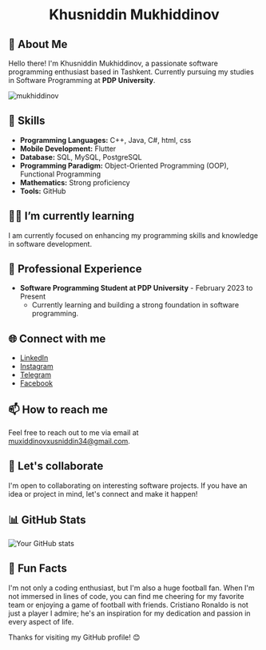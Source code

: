 <h1 align = "center">Khusniddin Mukhiddinov</h1>

## 👋 About Me

Hello there! I'm Khusniddin Mukhiddinov, a passionate software programming enthusiast based in Tashkent. Currently pursuing my studies in Software Programming at **PDP University**.

<p align="left"> <img src="https://komarev.com/ghpvc/?username=mukhiddinov&label=Profile+visitors&color=yellow&style=flat-square" alt="mukhiddinov" /> </p>

## 🚀 Skills

- **Programming Languages:** C++, Java, C#, html, css
- **Mobile Development:** Flutter
- **Database:** SQL, MySQL, PostgreSQL
- **Programming Paradigm:** Object-Oriented Programming (OOP), Functional Programming
- **Mathematics:** Strong proficiency
- **Tools:** GitHub

## 👨‍🎓 I’m currently learning

I am currently focused on enhancing my programming skills and knowledge in software development.

## 💼 Professional Experience

- **Software Programming Student at PDP University** - February 2023 to Present
  - Currently learning and building a strong foundation in software programming.

## 🌐 Connect with me

- [LinkedIn](https://www.linkedin.com/in/khusniddin-mukhiddinov)
- [Instagram](https://www.instagram.com/khusniddin.mukhiddinov_)
- [Telegram](https://t.me/khusniddin_mukhiddinov)
- [Facebook](https://www.facebook.com/profile.php?id=100071111792344)

## 📫 How to reach me

Feel free to reach out to me via email at [muxiddinovxusniddin34@gmail.com](mailto:muxiddinovxusniddin34@gmail.com).

## 🤝 Let's collaborate

I'm open to collaborating on interesting software projects. If you have an idea or project in mind, let's connect and make it happen!

## 📊 GitHub Stats

![Your GitHub stats](https://github-readme-stats.vercel.app/api?username=mukhiddinov&show_icons=true&hide=issues&count_private=true&theme=radical)


## 🌟 Fun Facts

I'm not only a coding enthusiast, but I'm also a huge football fan. When I'm not immersed in lines of code, you can find me cheering for my favorite team or enjoying a game of football with friends. Cristiano Ronaldo is not just a player I admire; he's an inspiration for my dedication and passion in every aspect of life.

Thanks for visiting my GitHub profile! 😊
